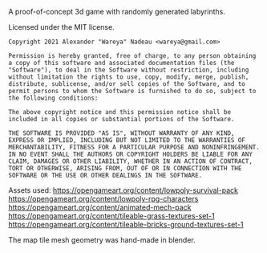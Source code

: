 A proof-of-concept 3d game with randomly generated labyrinths.

Licensed under the MIT license.

```
Copyright 2021 Alexander "Wareya" Nadeau <wareya@gmail.com>

Permission is hereby granted, free of charge, to any person obtaining a copy of this software and associated documentation files (the "Software"), to deal in the Software without restriction, including without limitation the rights to use, copy, modify, merge, publish, distribute, sublicense, and/or sell copies of the Software, and to permit persons to whom the Software is furnished to do so, subject to the following conditions:

The above copyright notice and this permission notice shall be included in all copies or substantial portions of the Software.

THE SOFTWARE IS PROVIDED "AS IS", WITHOUT WARRANTY OF ANY KIND, EXPRESS OR IMPLIED, INCLUDING BUT NOT LIMITED TO THE WARRANTIES OF MERCHANTABILITY, FITNESS FOR A PARTICULAR PURPOSE AND NONINFRINGEMENT. IN NO EVENT SHALL THE AUTHORS OR COPYRIGHT HOLDERS BE LIABLE FOR ANY CLAIM, DAMAGES OR OTHER LIABILITY, WHETHER IN AN ACTION OF CONTRACT, TORT OR OTHERWISE, ARISING FROM, OUT OF OR IN CONNECTION WITH THE SOFTWARE OR THE USE OR OTHER DEALINGS IN THE SOFTWARE.
```

Assets used:
https://opengameart.org/content/lowpoly-survival-pack
https://opengameart.org/content/lowpoly-rpg-characters
https://opengameart.org/content/animated-mech-pack
https://opengameart.org/content/tileable-grass-textures-set-1
https://opengameart.org/content/tileable-bricks-ground-textures-set-1

The map tile mesh geometry was hand-made in blender.